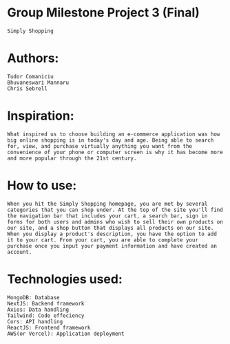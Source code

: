 # Group Milestone Project 3 (Final)
    Simply Shopping

# Authors:
    Tudor Comaniciu
    Bhuvaneswari Mannaru
    Chris Sebrell

# Inspiration:
    What inspired us to choose building an e-commerce application was how big online shopping is in today's day and age. Being able to search for, view, and purchase virtually anything you want from the convenience of your phone or computer screen is why it has become more and more popular through the 21st century. 

# How to use:
    When you hit the Simply Shopping homepage, you are met by several categories that you can shop under. At the top of the site you'll find the navigation bar that includes your cart, a search bar, sign in forms for both users and admins who wish to sell their own products on our site, and a shop button that displays all products on our site. When you display a product's description, you have the option to add it to your cart. From your cart, you are able to complete your purchase once you input your payment information and have created an account.

# Technologies used:
    MongoDB: Database
    NextJS: Backend framework
    Axios: Data handling
    Tailwind: Code effeciency
    Cors: API handling
    ReactJS: Frontend framework
    AWS(or Vercel): Application deployment